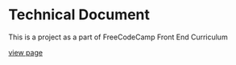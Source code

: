 
# Technical Document 

This is a project as a part of FreeCodeCamp Front End Curriculum 

[view page](https://ahmed-elbessfy.github.io/Technical_Document/)